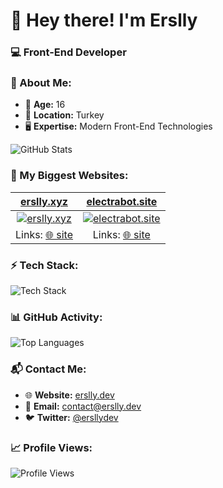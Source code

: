 # 👋 Hey there! I'm Erslly

### 💻 Front-End Developer

### 📌 About Me:
- 🎂 **Age:** 16  
- 📍 **Location:** Turkey  
- 🖥️ **Expertise:** Modern Front-End Technologies

![GitHub Stats](https://github-readme-stats.vercel.app/api?username=erslly&show_icons=true&theme=tokyonight)

### 🚀 My Biggest Websites:

| [erslly.xyz](https://erslly.xyz) | [electrabot.site](https://electrabot.site) |
|:-:|:-:|
| [![erslly.xyz](https://p.erslly.xyz/erslly%20.png)](https://erslly.xyz) | [![electrabot.site](https://p.erslly.xyz/electra.png)](https://electrabot.site) |
| Links: [🌐 site](https://erslly.xyz)   | Links: [🌐 site](https://electrabot.site)  |

### ⚡ Tech Stack:
![Tech Stack](https://skillicons.dev/icons?i=js,html,css,ts,react,nextjs,nodejs,express,tailwind,mongodb,git,github,pnpm,vscode,vercel,bootstrap)

### 📊 GitHub Activity:
![Top Languages](https://github-readme-stats.vercel.app/api/top-langs/?username=erslly&layout=compact&theme=tokyonight)

### 📬 Contact Me:
- 🌐 **Website:** [erslly.dev](https://erslly.dev)  
- 📧 **Email:** [contact@erslly.dev](mailto:contact@erslly.dev)  
- 🐦 **Twitter:** [@ersllydev](https://x.com/ersllydev)  

### 📈 Profile Views:
![Profile Views](https://count.getloli.com/get/@erslly?theme=rule34)
